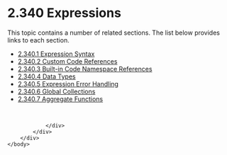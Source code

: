 <html dir="LTR" xmlns:mshelp="http://msdn.microsoft.com/mshelp" xmlns:ddue="http://ddue.schemas.microsoft.com/authoring/2003/5" xmlns:xlink="http://www.w3.org/1999/xlink" xmlns:tool="http://www.microsoft.com/tooltip">
    <head>
        <meta http-equiv="Content-Type" content="text/html; CHARSET=utf-8"></meta>
        <meta name="save" content="history"></meta>
        <title>2.340 Expressions</title>
        <xml>
            <mshelp:toctitle title="2.340 Expressions"></mshelp:toctitle>
            <mshelp:rltitle title="[MS-RDL]: Expressions"></mshelp:rltitle>
            <mshelp:keyword index="A" term="a369780a-1b2e-498a-b397-91e0d633cfc6"></mshelp:keyword>
            <mshelp:attr name="DCSext.ContentType" value="open specification"></mshelp:attr>
            <mshelp:attr name="AssetID" value="a369780a-1b2e-498a-b397-91e0d633cfc6"></mshelp:attr>
            <mshelp:attr name="TopicType" value="kbRef"></mshelp:attr>
            <mshelp:attr name="DCSext.Title" value="[MS-RDL]: Expressions" />
        </xml>
    </head>
    <body>
        <div id="header">
            <h1 class="heading">2.340 Expressions</h1>
        </div>
        <div id="mainSection">
            <div id="mainBody">
                <div id="allHistory" class="saveHistory"></div>
                <div id="sectionSection0" class="section" name="collapseableSection">
                    <p>This topic contains a number of related sections. The list below provides links to each section.<br /></p><ul><li><span><a href="de2a92b8-3861-48fb-873a-8b736509bd23.html">2.340.1 Expression Syntax</a></span></li><li><span><a href="dc96c7c9-68e6-4fcb-b312-d1e80e740c0e.html">2.340.2 Custom Code References</a></span></li><li><span><a href="22595b1d-9955-449a-807b-6ed492031d68.html">2.340.3 Built-in Code Namespace References</a></span></li><li><span><a href="8a3a7d63-9c04-4dbb-98ae-6a26b5188643.html">2.340.4 Data Types</a></span></li><li><span><a href="efd444ee-55a2-4065-9037-7d0ef0bdba0d.html">2.340.5 Expression Error Handling</a></span></li><li><span><a href="600d40be-1252-43ca-9a40-2e646db8300f.html">2.340.6 Global Collections</a></span></li><li><span><a href="09f5ae53-6d57-4484-9032-3068832a0773.html">2.340.7 Aggregate Functions</a></span></li></ul><p><br /></p>


                </div>
            </div>
        </div>
    </body>
</html>
